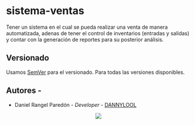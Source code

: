 # sistema-ventas
Tener un sistema en el cual se pueda realizar una venta de manera automatizada, adenas de tener el control de inventarios (entradas y salidas) y contar con la generación de reportes para su posterior análisis.

## Versionado
Usamos [SemVer](https://semver.org) para el versionado. Para todas las versiones disponibles.

## Autores -
  * Daniel Rangel Paredón - *Developer* - [DANNYLOOL](https://github.com/DANNYLOOL) 

  <p align="center">
    <a href="https://github.com/DANNYLOOL">
      <img src="https://www.google.com/url?sa=i&url=https%3A%2F%2Fes.vecteezy.com%2Farte-vectorial%2F4688138-ts-logo-letter-design-icon-ts-letters-with-colorful-creative-swoosh-lines&psig=AOvVaw1aSsN7yAfajmaq0HRioSc3&ust=1719109752157000&source=images&cd=vfe&opi=89978449&ved=0CBEQjRxqFwoTCLi-7oGV7oYDFQAAAAAdAAAAABAE" />
    </a>
  </p>
